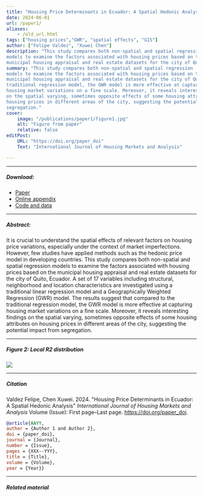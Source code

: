 ```yaml
---
title: "Housing Price Determinants in Ecuador: A Spatial Hedonic Analysis" 
date: 2024-06-01
url: /paper1/
aliases: 
    - /old_url.html
tags: ["housing prices","GWR", "spatial effects", "GIS"]
author: ["Felipe Valdez", "Xuwei Chen"]
description: "This study compares both non-spatial and spatial regression
models to examine the factors associated with housing prices based on the
municipal housing appraisal and real estate datasets for the city of Quito, Ecuador." 
summary: "This study compares both non-spatial and spatial regression
models to examine the factors associated with housing prices based on the
municipal housing appraisal and real estate datasets for the city of Quito, Ecuador. The results suggest that compared to the
traditional regression model, the GWR model is more effective at capturing
housing market variations on a fine scale. Moreover, it reveals interesting findings
on the spatial varying, sometimes opposite effects of some housing attributes on
housing prices in different areas of the city, suggesting the potential impact from
segregation."
cover:
    image: "/publications/paper1/figure1.jpg"
    alt: "Figure from paper"
    relative: false
editPost:
    URL: "https://doi.org/paper_doi"
    Text: "International Journal of Housing Markets and Analysis"

---
```


---

##### Download:

- [Paper](content/publications/paper1/housing_prices.PDF)
- [Online appendix](/appendix.pdf)
- [Code and data](https://github.com/paper_repo)

---

##### Abstract:

It is crucial to understand the spatial effects of relevant factors on housing price variations, especially under the context of market imperfections. However, few studies have applied methods such as the hedonic price model in developing countries. This study compares both non-spatial and spatial regression models to examine the factors associated with housing prices based on the municipal housing appraisal and real estate datasets for the city of Quito, Ecuador. A set of 17 variables including structural, neighborhood and location characteristics are investigated using a traditional linear regression model and a Geographically Weighted Regression (GWR) model. The results suggest that compared to the traditional regression model, the GWR model is more effective at capturing housing market variations on a fine scale. Moreover, it reveals interesting findings on the spatial varying, sometimes opposite effects of some housing attributes on housing prices in different areas of the city, suggesting the potential impact from
segregation.

---

##### Figure 2:  Local R2 distribution

![](/publications/paper1/figure2.png)

---

##### Citation

Valdez Felipe, Chen Xuwei. 2024. "Housing Price Determinants in Ecuador: A Spatial Hedonic Analysis" *International Journal of Housing Markets and Analysis* Volume (Issue): First page–Last page. https://doi.org/paper_doi.

```BibTeX
@article{AAYY,
author = {Author 1 and Author 2},
doi = {paper_doi},
journal = {Journal},
number = {Issue},
pages = {XXX--YYY},
title = {Title},
volume = {Volume},
year = {Year}}
```

---

##### Related material

<!--+ [Presentation slides](/presentation.pdf)-->